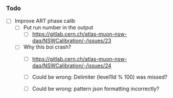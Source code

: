 ### Todo

- [ ] Improve ART phase calib
  - [ ] Put run number in the output
    - [ ] https://gitlab.cern.ch/atlas-muon-nsw-daq/NSWCalibration/-/issues/23
  - [ ] Why this boi crash?
    - [ ] https://gitlab.cern.ch/atlas-muon-nsw-daq/NSWCalibration/-/issues/24
    - [ ] Could be wrong: Delimiter (level1Id % 100) was missed?
    - [ ] Could be wrong: pattern json formatting incorrectly?
 
